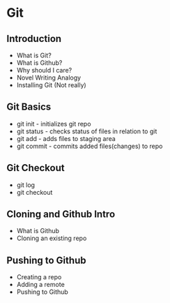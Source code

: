 # Git

## Introduction
* What is Git?
* What is Github?
* Why should I care?
* Novel Writing Analogy
* Installing Git (Not really)

## Git Basics
* git init - initializes git repo
* git status - checks status of files in relation to git
* git add - adds files to staging area
* git commit - commits added files(changes) to repo

## Git Checkout
* git log
* git checkout

## Cloning and Github Intro
* What is Github
* Cloning an existing repo

## Pushing to Github
* Creating a repo
* Adding a remote
* Pushing to Github